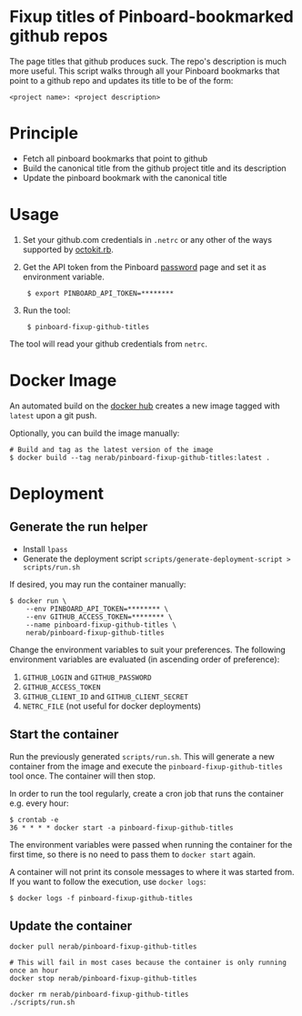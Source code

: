 # Fixup titles of Pinboard-bookmarked github repos

The page titles that github produces suck. The repo's description is much more useful. This script walks through all your Pinboard bookmarks that point to a github repo and updates its title to be of the form:

    <project name>: <project description>

# Principle

* Fetch all pinboard bookmarks that point to github
* Build the canonical title from the github project title and its description
* Update the pinboard bookmark with the canonical title

# Usage

1. Set your github.com credentials in `.netrc` or any other of the ways supported by [octokit.rb](http://octokit.github.io/octokit.rb/#Authentication).

1. Get the API token from the Pinboard [password](https://pinboard.in/settings/password) page and set it as environment variable.

        $ export PINBOARD_API_TOKEN=********

1. Run the tool:

        $ pinboard-fixup-github-titles

The tool will read your github credentials from `netrc`.

# Docker Image

An automated build on the [docker hub](https://hub.docker.com/r/nerab/pinboard-fixup-github-titles/) creates a new image tagged with `latest` upon a git push.

Optionally, you can build the image manually:

    # Build and tag as the latest version of the image
    $ docker build --tag nerab/pinboard-fixup-github-titles:latest .

# Deployment

## Generate the run helper

* Install `lpass`
* Generate the deployment script `scripts/generate-deployment-script > scripts/run.sh`

If desired, you may run the container manually:

    $ docker run \
        --env PINBOARD_API_TOKEN=******** \
        --env GITHUB_ACCESS_TOKEN=******** \
        --name pinboard-fixup-github-titles \
        nerab/pinboard-fixup-github-titles

Change the environment variables to suit your preferences. The following environment variables are evaluated (in ascending order of preference):

1. `GITHUB_LOGIN` and `GITHUB_PASSWORD`
1. `GITHUB_ACCESS_TOKEN`
1. `GITHUB_CLIENT_ID` and `GITHUB_CLIENT_SECRET`
1. `NETRC_FILE` (not useful for docker deployments)

## Start the container

Run the previously generated `scripts/run.sh`. This will generate a new container from the image and execute the `pinboard-fixup-github-titles` tool once. The container will then stop.

In order to run the tool regularly, create a cron job that runs the container e.g. every hour:

    $ crontab -e
    36 * * * * docker start -a pinboard-fixup-github-titles

The environment variables were passed when running the container for the first time, so there is no need to pass them to `docker start` again.

A container will not print its console messages to where it was started from. If you want to follow the execution, use `docker logs`:

    $ docker logs -f pinboard-fixup-github-titles

## Update the container

```
docker pull nerab/pinboard-fixup-github-titles

# This will fail in most cases because the container is only running once an hour
docker stop nerab/pinboard-fixup-github-titles

docker rm nerab/pinboard-fixup-github-titles
./scripts/run.sh
```

